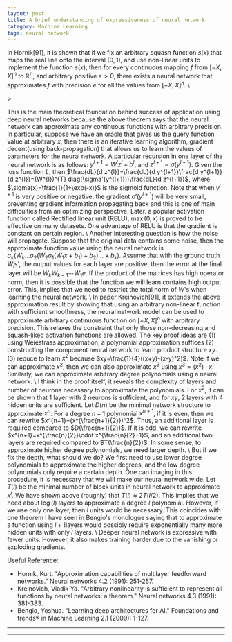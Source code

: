 ```yaml
---
layout: post
title: A brief understanding of expressiveness of neural network
category: Machine Learning
tags: neural network
---
```


In Hornik[91], it is shown that if we fix an arbitrary squash function $s(x)$ that maps the real line onto the interval $(0,1)$, and use non-linear units to implement the function $s(x)$, then for every continuous mapping $f$ from $[-X,X]^{n}$ to $\mathbb{R}^n$, and arbitrary positive $e>0$, there exists a neural network that approximates $f$ with precision $e$ for all the values from $[-X,X]^n$. \\
<!--more-->>
This is the main theoretical foundation behind success of application using deep neural networks because the above theorem says that the neural network can approximate any continuous functions with arbitrary precision. In particular, suppose we have an oracle that gives us the query function value at arbitrary $x$, then there is an iterative learning algorithm, gradient decent(using back-propagation) that allows us to learn the values of parameters for the neural network. A particular recursion in one layer of the neural network is as follows: $y^{l+1}=W^{l}z^{l}+b^{l}$, and $z^{l+1}=\sigma(y^{l+1})$. Given the loss function $L$, then $\frac{dL}{d z^{l}}=\frac{dL}{d y^{l+1}}\frac{d y^{l+1}}{d z^{l}}=(W^{l})^{T} diag(\sigma'(y^{l+1}))\frac{dL}{d z^{l+1}}$, where $\sigma(x)=\frac{1}{1+\exp(-x)}$ is the sigmoid function. Note that when $y^{l+1}$ is very positive or negative, the gradient $\sigma'(y^{l+1})$ will be very small, preventing gradient information propagating back and this is one of main difficulties from an optimizing perspective. Later. a popular activation function called Rectified linear unit (RELU), $\max(0,x)$ is proved to be effective on many datasets. One advantage of RELU is that the gradient is constant on certain region. \\
Another interesting question is how the noise will propagate. Suppose that the original data contains some noise, then the approximate function value using the neural network is $\sigma_{k}(W_{k}...\sigma_{2}(W_{2}\sigma_{1}(W_{1}x+b_{1})+b_{2})...+b_{k})$. Assume that with the ground truth $W_{i}$s', the output values for each layer are positive, then the error at the final layer will be $W_{k}W_{k-1}\cdots W_{1}e$. If the product of the matrices has high operator norm, then it is possible that the function we will learn contains high output error. This, implies that we need to restrict the total norm of $W$'s when learning the neural network. \\
In paper Kreinovich[91], it extends the above approximation result by showing that using an arbitrary non-linear function with sufficient smoothness, the neural network model can be used to approximate arbitrary continuous function on $[-X,X]^n$ with arbitrary precision. This relaxes the constraint that only those non-decreasing and squash-liked activation functions are allowed. The key proof ideas are (1) using Weiestrass approximation, a polynomial approximation suffices (2) constructing the component neural network to learn product structure $xy$. (3) reduce to learn $x^2$ because $xy=\frac{1}{4}((x+y)-(x-y)^2)$. Note if we can approximate $x^2$, then we can also approximate $x^3$ using $x^3=(x^2)\cdot x$. Similarly, we can approximate arbitrary degree polynomials using a neural network. \\
I think in the proof itself, it reveals the complexity of layers and number of neurons necessary to approximate the polynomials. For $x^2$, it can be shown that 1 layer with 2 neurons is sufficient, and for $xy$, 2 layers with 4 hidden units are sufficient. Let $D(n)$ be the minimal network structure to approximate $x^n$. For a degree $n+1$ polynomial $x^{n+1}$, if it is even, then we can rewrite $x^{n+1}=(x^{\frac{n+1}{2}})^2$. Thus, an additional layer is required compared to $D(\frac{n+1}{2})$. If it is odd, we can rewrite $x^{n+1}=x^{\frac{n}{2}}\cdot x^{\frac{n}{2}+1}$, and an additional two layers are required compared to $T(\frac{n}{2})$.  In some sense, to approximate higher degree polynomials, we need larger depth. \\
But if we fix the depth,  what should we do? We first need to use lower degree polynomials to approximate the higher degrees, and the low degree polynomials only require a certain depth. One can imaging in this procedure, it is necessary that we will make our neural network wide. Let $T(l)$ be the minimal number of block units in neural network to approximate $x^l$. We have shown above (roughly) that $T(l)\approx 2T(l/2)$. This implies that we need about $\log(l)$ layers to approximate a degree $l$ polynomial. However, if we use only one layer, then $l$ units would be necessary. This coincides with one theorem I have seen in Bengio's monologue saying that to approximate a function using $l+1$layers would possibly require exponentially many more hidden units with only $l$ layers. \\
Deeper neural network is expressive with fewer units. However, it also makes training harder due to the vanishing or exploding gradients. 

Useful Reference:
* Hornik, Kurt. "Approximation capabilities of multilayer feedforward networks." Neural networks 4.2 (1991): 251-257.
* Kreinovich, Vladik Ya. "Arbitrary nonlinearity is sufficient to represent all functions by neural networks: a theorem." Neural networks 4.3 (1991): 381-383.
* Bengio, Yoshua. "Learning deep architectures for AI." Foundations and trends® in Machine Learning 2.1 (2009): 1-127.

----
****
